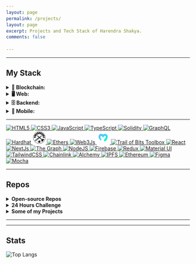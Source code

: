 ```yaml
---
layout: page
permalink: /projects/
layout: page
excerpt: Projects and Tech Stack of Harendra Shakya.
comments: false

---
```


<!--
<h2>Old Projects</h2>

<ul>
  {% for project in site.data.projects %}
    <li>
      <strong><a href="{{ project.url }}" target="_blank">{{ project.name }}</a></strong><br>
      <em>{{ project.description }}</em>
    </li>
  {% endfor %}
</ul>
-->

---

## My Stack

<details>
<summary><strong>🎡 Blockchain:</strong></summary>
<p>

<strong>Chains:</strong> <code>EVM Chains</code><br>
<strong>Programming:</strong> <code>Solidity</code> • <code>JavaScript</code> • <code>TypeScript</code><br>
<strong>Framework/Library:</strong> <code>Hardhat</code> • <code>Foundary</code> • <code>Ethers</code> • <code>Web3js</code><br>
<strong>Security:</strong> <code>Trail of Bits Toolbox</code><br>
<strong>SDK Library:</strong> <code>Wagmi</code> • <code>Rainbow Kit</code> • <code>Moralis</code> • <code>Thirdweb</code><br>
<strong>Data:</strong> <code>Chainlink</code> • <code>The Graph</code><br>
<strong>File Storage:</strong> <code>IPFS</code> • <code>Filecoin</code><br>
<strong>Projects:</strong>

<ul>
  <li><a href="https://github.com/harendra-shakya/blockchain-lottery">ChainWarz</a></li>
  <li><a href="https://github.com/harendra-shakya/safock">Safock</a></li>
  <li><a href="https://github.com/harendra-shakya/dex">Dex</a></li>
  <li><a href="https://github.com/megabyte0x/stark-protocol">Stark Protocol</a></li>
  <li><a href="https://github.com/harendra-shakya/anonim">Anonim</a></li>
  <li><a href="https://github.com/harendra-shakya/chainsub">CoffeTown</a></li>
  <li><a href="https://github.com/harendra-shakya/p2p">Fellowswap</a></li>
  <li><a href="https://github.com/harendra-shakya/easy-pe">EasyPe</a></li>
  <li><a href="https://github.com/harendra-shakya/nft-marketplace">NFT Marketplace</a></li>
  <li><a href="https://github.com/Shubham0850/cancer-data-dao">Cancer Data DAO</a></li>
  <li><a href="https://github.com/harendra-shakya/Polygon-Name-Service">Polygon Name Service</a></li>
  <li><a href="https://github.com/harendra-shakya/decentralized-lottery">Decentralized Lottery</a></li>
</ul>

</p>
</details>

<details>
<summary><strong>🖥️ Web:</strong></summary>
<p>

<strong>Programming:</strong> <code>HTML</code> • <code>CSS</code> • <code>JavaScript</code> • <code>TypeScript</code><br>
<strong>Framework:</strong> <code>React.js</code> • <code>Next.js</code><br>
<strong>UI:</strong> <code>Tailwind</code> • <code>DaisyUI</code> • <code>MUI</code><br>
<strong>Data:</strong> <code>GraphQL</code> • <code>Axios</code><br>
<strong>Projects:</strong>

<ul>
  <li><a href="https://github.com/harendra-shakya/amazon-clone">Amazon Clone</a></li>
  <li><a href="https://github.com/harendra-shakya/Mapty">Mapty</a></li>
  <li><a href="https://github.com/harendra-shakya/Bankist-Website">Bankist Website</a></li>
  <li><a href="https://github.com/harendra-shakya/Bankist-App">Bankist App</a></li>
</ul>

</p>
</details>

<details>
<summary><strong>🗄️ Backend:</strong></summary>
<p>

<strong>Programming:</strong> <code>JavaScript</code> • <code>TypeScript</code><br>
<strong>Framework:</strong> <code>Next.js</code> • <code>Express.js</code><br>
<strong>Databases:</strong> <code>Firebase</code><br>
<strong>Protocol:</strong> <code>REST</code>

</p>
</details>

<details>
<summary><strong>📱 Mobile:</strong></summary>
<p>

<strong>Programming:</strong> <code>JavaScript</code> • <code>TypeScript</code><br>
<strong>Framework:</strong> <code>React Native</code> • <code>Expo</code><br>
<strong>UI:</strong> <code>Tailwind</code><br>
<strong>Projects:</strong>

<ul>
  <li><a href="https://github.com/harendra-shakya/tinder-clone">Tinder Clone</a></li>
</ul>

</p>
</details>

---

<p >
  <a href="https://developer.mozilla.org/en-US/docs/Glossary/HTML5" target="_blank" rel="noreferrer">
    <img src="https://raw.githubusercontent.com/danielcranney/readme-generator/main/public/icons/skills/html5-colored.svg" width="36" height="36" alt="HTML5">
  </a>
  <a href="https://www.w3.org/TR/CSS/#css" target="_blank" rel="noreferrer">
    <img src="https://raw.githubusercontent.com/danielcranney/readme-generator/main/public/icons/skills/css3-colored.svg" width="36" height="36" alt="CSS3">
  </a>
  <a href="https://developer.mozilla.org/en-US/docs/Web/JavaScript" target="_blank" rel="noreferrer">
    <img src="https://raw.githubusercontent.com/danielcranney/readme-generator/main/public/icons/skills/javascript-colored.svg" width="36" height="36" alt="JavaScript">
  </a>
  <a href="https://www.typescriptlang.org/" target="_blank" rel="noreferrer">
    <img src="https://raw.githubusercontent.com/danielcranney/readme-generator/main/public/icons/skills/typescript-colored.svg" width="36" height="36" alt="TypeScript">
  </a>
  <a href="https://docs.soliditylang.org/en/v0.8.13/" target="_blank" rel="noreferrer">
    <img src="https://www.svgrepo.com/show/374088/solidity.svg" width="36" height="36" alt="Solidity">
  </a>
  <a href="https://graphql.org/" target="_blank" rel="noreferrer">
    <img src="https://raw.githubusercontent.com/danielcranney/readme-generator/main/public/icons/skills/graphql-colored.svg" width="36" height="36" alt="GraphQL">
  </a>
  <a href="https://hardhat.org/" target="_blank" rel="noreferrer">
    <img src="https://raw.githubusercontent.com/danielcranney/readme-generator/main/public/icons/skills/hardhat-colored.svg" width="36" height="36" alt="Hardhat">
  </a>
  <a href="https://github.com/foundry-rs/foundry/" target="_blank" rel="noreferrer">
    <img src="https://github.com/foundry-rs/foundry/raw/master/.github/logo.png" width="36" height="36" alt="Foundry">
  </a>
  <a href="https://ethers.io" target="_blank" rel="noreferrer">
    <img src="https://raw.githubusercontent.com/danielcranney/readme-generator/main/public/icons/skills/ethers-colored.svg" width="36" height="36" alt="Ethers">
  </a>
  <a href="https://web3js.readthedocs.io/en/v1.7.1/#" target="_blank" rel="noreferrer">
    <img src="https://raw.githubusercontent.com/danielcranney/readme-generator/main/public/icons/skills/web3js-colored.svg" width="36" height="36" alt="Web3Js">
  </a>
  <a href="https://moralis.io/" target="_blank" rel="noreferrer">
    <img src="https://github.com/MoralisWeb3/Moralis-JS-SDK/raw/main/assets/moralis-logo.svg" width="36" height="36" alt="Moralis">
  </a>
  <a href="https://github.com/trailofbits/eth-security-toolbox" target="_blank" rel="noreferrer">
    <img src="https://portfolio-website-harendra-shakya.vercel.app/_next/static/media/toolbox.65e70c5a.png" width="36" height="36" alt="Trail of Bits Toolbox">
  </a>
  <a href="https://reactjs.org/" target="_blank" rel="noreferrer">
    <img src="https://raw.githubusercontent.com/danielcranney/readme-generator/main/public/icons/skills/react-colored.svg" width="36" height="36" alt="React">
  </a>
  <a href="https://nextjs.org/docs" target="_blank" rel="noreferrer">
    <img src="https://assets.vercel.com/image/upload/v1662130559/nextjs/Icon_dark_background.png" width="36" height="36" alt="NextJs">
  </a>
  <a href="https://thegraph.com/en/" target="_blank" rel="noreferrer">
    <img src="https://raw.githubusercontent.com/danielcranney/readme-generator/main/public/icons/skills/the-graph-colored.svg" width="36" height="36" alt="The Graph">
  </a>
  <a href="https://nodejs.org/en/" target="_blank" rel="noreferrer">
    <img src="https://raw.githubusercontent.com/danielcranney/readme-generator/main/public/icons/skills/nodejs-colored.svg" width="36" height="36" alt="NodeJS">
  </a>
  <a href="https://firebase.google.com/" target="_blank" rel="noreferrer">
    <img src="https://raw.githubusercontent.com/danielcranney/readme-generator/main/public/icons/skills/firebase-colored.svg" width="36" height="36" alt="Firebase">
  </a>
  <a href="https://redux.js.org/" target="_blank" rel="noreferrer">
    <img src="https://raw.githubusercontent.com/danielcranney/readme-generator/main/public/icons/skills/redux-colored.svg" width="36" height="36" alt="Redux">
  </a>
  <a href="https://mui.com/" target="_blank" rel="noreferrer">
    <img src="https://raw.githubusercontent.com/danielcranney/readme-generator/main/public/icons/skills/materialui-colored.svg" width="36" height="36" alt="Material UI">
  </a>
  <a href="https://tailwindcss.com/" target="_blank" rel="noreferrer">
    <img src="https://raw.githubusercontent.com/danielcranney/readme-generator/main/public/icons/skills/tailwindcss-colored.svg" width="36" height="36" alt="TailwindCSS">
  </a>
  <a href="https://chain.link/" target="_blank" rel="noreferrer">
    <img src="https://raw.githubusercontent.com/danielcranney/readme-generator/main/public/icons/skills/chainlink-colored.svg" width="36" height="36" alt="Chainlink">
  </a>
  <a href="https://docs.alchemy.com/alchemy/documentation/alchemy-web3" target="_blank" rel="noreferrer">
    <img src="https://raw.githubusercontent.com/danielcranney/readme-generator/main/public/icons/skills/alchemy-colored.svg" width="36" height="36" alt="Alchemy">
  </a>
  <a href="https://ipfs.io/" target="_blank" rel="noreferrer">
    <img src="https://docs.ipfs.tech/images/ipfs-logo.svg" width="36" height="36" alt="IPFS">
  </a>
  <a href="https://ethereum.org/en/" target="_blank" rel="noreferrer">
    <img src="https://raw.githubusercontent.com/danielcranney/readme-generator/main/public/icons/skills/ethereum-colored.svg" width="36" height="36" alt="Ethereum">
  </a>
  <a href="https://www.figma.com/" target="_blank" rel="noreferrer">
    <img src="https://www.vectorlogo.zone/logos/figma/figma-icon.svg" width="40" height="40" alt="Figma">
  </a>
  <a href="https://mochajs.org" target="_blank" rel="noreferrer">
    <img src="https://www.vectorlogo.zone/logos/mochajs/mochajs-icon.svg" width="40" height="40" alt="Mocha">
  </a>
</p>

---

## Repos

<details>
<summary><strong>Open-source Repos</strong></summary>
<p>

<ul>
  <li><a href="https://github.com/harendra-shakya/smart-contract-attack-vectors">Smart Contract Attack Vectors</a></li>
  <li><a href="https://github.com/harendra-shakya/gas-optimization">Gas Optimization</a></li>
  <li><a href="https://github.com/harendra-shakya/uniswap-unwrapped">Uniswap Unwrapped</a></li>
</ul>

</p>
</details>

<details>
<summary><strong>24 Hours Challenge</strong></summary>
<p>

<ul>
  <li><a href="https://github.com/harendra-shakya/tinder-clone">Tinder Clone</a></li>
  <li><a href="https://github.com/harendra-shakya/amazon-clone">Amazon Clone</a></li>
</ul>

</p>
</details>

<details>
<summary><strong>Some of my Projects</strong></summary>
<p>

<ul>
  <li><a href="https://github.com/harendra-shakya/blockchain-lottery">Blockchain Lottery</a></li>
  <li><a href="https://github.com/harendra-shakya/safock">Safock</a></li>
  <li><a href="https://github.com/harendra-shakya/dex">Dex</a></li>
  <li><a href="https://github.com/megabyte0x/stark-protocol">Stark Protocol</a></li>
  <li><a href="https://github.com/harendra-shakya/anonim">Anonim</a></li>
  <li><a href="https://github.com/harendra-shakya/p2p">Fellowswap</a></li>
  <li><a href="https://github.com/harendra-shakya/easy-pe">EasyPe</a></li>
  <li><a href="https://github.com/harendra-shakya/nft-marketplace">NFT Marketplace</a></li>
  <li><a href="https://github.com/harendra-shakya/Polygon-Name-Service">Polygon Name Service</a></li>
  <li><a href="https://github.com/harendra-shakya/decentralized-lottery">Decentralized Lottery</a></li>
  <li><a href="https://github.com/Shubham0850/cancer-data-dao">Cancer Data DAO</a></li>
  <li><a href="https://github.com/harendra-shakya/amazon-clone">Amazon Clone</a></li>
  <li><a href="https://github.com/harendra-shakya/tinder-clone">Tinder Clone</a></li>
</ul>

</p>
</details>

---

---

## Stats

![Top Langs](https://github-readme-stats.vercel.app/api/top-langs?username=harendra-shakya&show_icons=true&locale=en&layout=compact)

